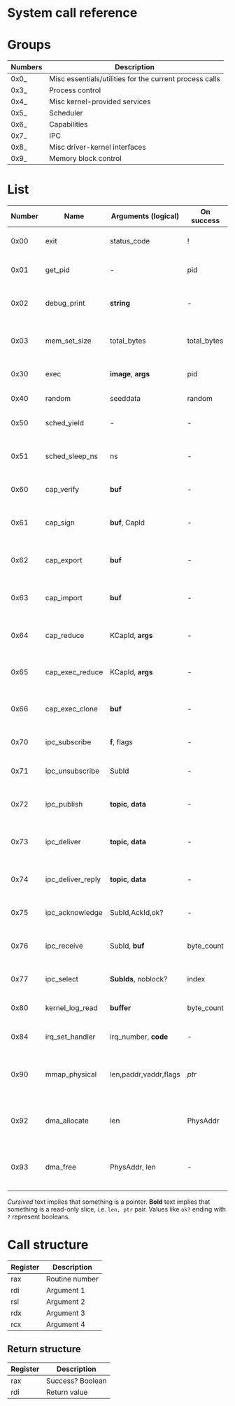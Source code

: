 System call reference
=====================

# Groups

Numbers| Description
-------|-----------------
0x0_   | Misc essentials/utilities for the current process calls
0x3_   | Process control
0x4_   | Misc kernel-provided services
0x5_   | Scheduler
0x6_   | Capabilities
0x7_   | IPC
0x8_   | Misc driver-kernel interfaces
0x9_   | Memory block control


# List

Number | Name              | Arguments (logical)   | On success  | Short description
-------|-------------------|-----------------------|-------------|-------------------
0x00   | exit              | status_code           | !           | Terminate the calling process
0x01   | get_pid           | -                     | pid         | Get pid of the calling process
0x02   | debug_print       | **string**            | -           | Print a UTF-8 string to the kernel terminal
0x03   | mem_set_size      | total_bytes           | total_bytes | Set memory size, rounds up to page size
0x30   | exec              | **image**, **args**   | pid         | Execute a file from an elf image
0x40   | random            | seeddata              | random      | Read and seed rng
0x50   | sched_yield       | -                     | -           | Yield control to schedule next process
0x51   | sched_sleep_ns    | ns                    | -           | Sleep specified number of nanoseconds
0x60   | cap_verify        | **buf**               | -           | Verifies a capability token
0x61   | cap_sign          | **buf**, CapId        | -           | Signs a new user-given capability token
0x62   | cap_export        | **buf**               | -           | Signs the current kernel security ctx
0x63   | cap_import        | **buf**               | -           | Adds token-permissions to kernel security ctx
0x64   | cap_reduce        | KCapId, **args**      | -           | Gives up some kernel security capabilities
0x65   | cap_exec_reduce   | KCapId, **args**      | -           | Same as above, but for `exec` capabilities
0x66   | cap_exec_clone    | **buf**               | -           | Copies current caps to `exec` capabilities
0x70   | ipc_subscribe     | **f**, flags          | -           | Subscribes to messages by filter **f**
0x71   | ipc_unsubscribe   | SubId                 | -           | Unsubscribes from messages
0x72   | ipc_publish       | **topic**, **data**   | -           | Publish unreliable message (nonblocking)
0x73   | ipc_deliver       | **topic**, **data**   | -           | Deliver reliable message (blocking)
0x74   | ipc_deliver_reply | **topic**, **data**   | -           | Reply to a reliable message before ack
0x75   | ipc_acknowledge   | SubId,AckId,ok?       | -           | Acknowledge a reliable message
0x76   | ipc_receive       | SubId, **buf**        | byte_count  | Receive a message to **buf** (blocking)
0x77   | ipc_select        | **SubIds**, noblock?  | index       | Wait until first message is available
0x80   | kernel_log_read   | **buffer**            | byte_count  | Read all new logs to **buf** (nonblocking)
0x84   | irq_set_handler   | irq_number, **code**  | -           | Assignes **code** to be ran on irq
0x90   | mmap_physical     | len,paddr,vaddr,flags | *ptr*       | Map phys memory location to process memory
0x92   | dma_allocate      | len                   | PhysAddr    | Allocate DMA-accessible physical memory
0x93   | dma_free          | PhysAddr, len         | -           | Deallocate DMA-accessible physical memory

*Cursived* text implies that something is a pointer.
**Bold** text implies that something is a read-only slice, i.e. `len, ptr` pair.
Values like `ok?` ending with `?` represent booleans.

# Call structure

Register | Description
---------|-------------
rax      | Routine number
rdi      | Argument 1
rsi      | Argument 2
rdx      | Argument 3
rcx      | Argument 4

## Return structure

Register | Description
---------|-------------
rax      | Success? Boolean
rdi      | Return value
